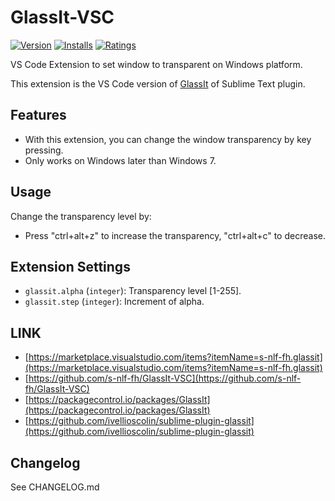 # GlassIt-VSC

[![Version](https://vsmarketplacebadge.apphb.com/version/s-nlf-fh.glassit.svg)](https://marketplace.visualstudio.com/items?itemName=s-nlf-fh.glassit)
[![Installs](https://vsmarketplacebadge.apphb.com/installs/s-nlf-fh.glassit.svg)](https://marketplace.visualstudio.com/items?itemName=s-nlf-fh.glassit)
[![Ratings](https://vsmarketplacebadge.apphb.com/rating/s-nlf-fh.glassit.svg)](https://marketplace.visualstudio.com/items?itemName=s-nlf-fh.glassit)

VS Code Extension to set window to transparent on Windows platform.

This extension is the VS Code version of [GlassIt](https://packagecontrol.io/packages/GlassIt) of Sublime Text plugin.

## Features

* With this extension, you can change the window transparency by key pressing.
* Only works on Windows later than Windows 7.

## Usage

Change the transparency level by:
* Press "ctrl+alt+z" to increase the transparency, "ctrl+alt+c" to decrease.

## Extension Settings

* `glassit.alpha` (`integer`): Transparency level [1-255].
* `glassit.step` (`integer`): Increment of alpha.

## LINK

* [https://marketplace.visualstudio.com/items?itemName=s-nlf-fh.glassit](https://marketplace.visualstudio.com/items?itemName=s-nlf-fh.glassit)
* [https://github.com/s-nlf-fh/GlassIt-VSC](https://github.com/s-nlf-fh/GlassIt-VSC)
* [https://packagecontrol.io/packages/GlassIt](https://packagecontrol.io/packages/GlassIt)
* [https://github.com/ivellioscolin/sublime-plugin-glassit](https://github.com/ivellioscolin/sublime-plugin-glassit)

## Changelog

See CHANGELOG.md
